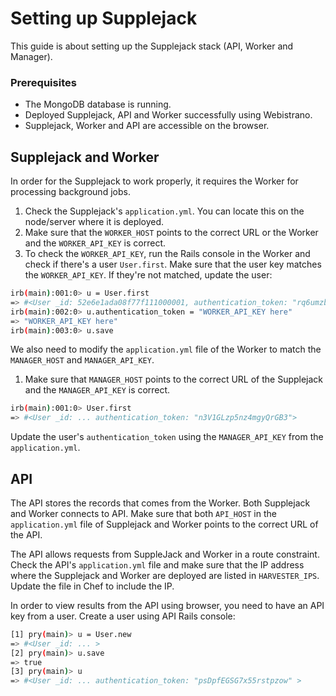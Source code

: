 # Setting up Supplejack

This guide is about setting up the Supplejack stack (API, Worker and Manager).

### Prerequisites
* The MongoDB database is running.
* Deployed Supplejack, API and Worker successfully using Webistrano.
* Supplejack, Worker and API are accessible on the browser.

## Supplejack and Worker

In order for the Supplejack to work properly, it requires the Worker for processing background jobs.

1. Check the Supplejack's `application.yml`. You can locate this on the node/server where it is deployed.
2. Make sure that the `WORKER_HOST` points to the correct URL or the Worker and the `WORKER_API_KEY` is correct.
3. To check the `WORKER_API_KEY`, run the Rails console in the Worker and check if there's a user `User.first`. Make sure that the user key matches the `WORKER_API_KEY`. If they're not matched, update the user:

```bash
irb(main):001:0> u = User.first
=> #<User _id: 52e6e1ada08f77f111000001, authentication_token: "rq6umzbPzPztcefxC8sX">
irb(main):002:0> u.authentication_token = "WORKER_API_KEY here"
=> "WORKER_API_KEY here"
irb(main):003:0> u.save
```

We also need to modify the `application.yml` file of the Worker to match the `MANAGER_HOST` and `MANAGER_API_KEY`.

1. Make sure that `MANAGER_HOST` points to the correct URL of the Supplejack and the `MANAGER_API_KEY` is correct.

```bash
irb(main):001:0> User.first
=> #<User _id: ... authentication_token: "n3V1GLzp5nz4mgyQrGB3">
```

Update the user's `authentication_token` using the `MANAGER_API_KEY` from the `application.yml`.

## API

The API stores the records that comes from the Worker. Both Supplejack and Worker connects to API. Make sure that both `API_HOST` in the `application.yml` file of Supplejack and Worker points to the correct URL of the API.

The API allows requests from SuppleJack and Worker in a route constraint. Check the API's `application.yml` file and make sure that the IP address where the Supplejack and Worker are deployed are listed in `HARVESTER_IPS`. Update the file in Chef to include the IP.

In order to view results from the API using browser, you need to have an API key from a user. Create a user using API Rails console:

```bash
[1] pry(main)> u = User.new
=> #<User _id: ... >
[2] pry(main)> u.save
=> true
[3] pry(main)> u
=> #<User _id: ... authentication_token: "psDpfEGSG7x55rstpzow" >
```


